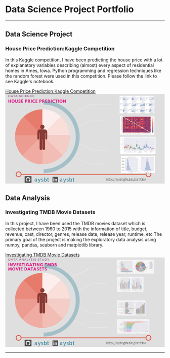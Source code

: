 # Data Science Project Portfolio

---

## Data Science Project
### House Price Prediction:Kaggle Competition
In this Kaggle competition, I have been predicting the house price with a lot of explanatory variables describing (almost) every aspect of residential homes in Ames, Iowa. Python programming and regression techniques like the random forest were used in this competition. Please follow the link to see Kaggle's notebook. 

[House Price Prediction:Kaggle Competition](https://www.kaggle.com/aaysbt/house-price-prediction-eda-model-predictions-2)
<img src="images/hp_ds.png?raw=true"/>

## Data Analysis 
### Investigating TMDB Movie Datasets
In this project, I have been used the TMDB movies dataset which is collected between 1960 to 2015 with the information of title, budget, revenue, cast, director, genres, release date, release year, runtime, etc The primary goal of the project is making the exploratory data analysis using numpy, pandas, seaborn and matplotlib library. 

[Investigating TMDB Movie Datasets](https://medium.com/my-data-camp-journey/investigating-tmdb-movie-datasets-4ee04c263915)
<img src="images/Data_Analysis_Study.png?raw=true"/>

---
<p style="font-size:11px">
<!-- Remove above link if you don't want to attibute -->
